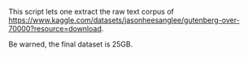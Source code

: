 This script lets one extract the raw text corpus of https://www.kaggle.com/datasets/jasonheesanglee/gutenberg-over-70000?resource=download.

Be warned, the final dataset is 25GB.
